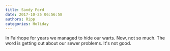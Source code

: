 ```yaml
---
title: Sandy Ford
date: 2017-10-25 06:56:58
authors: Ripp
categories: Holiday
---
```


 In Fairhope for years we managed to hide our warts. Now, not so much. The word is getting out about our sewer problems. It's not good.